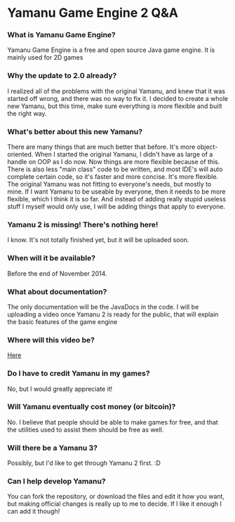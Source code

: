 Yamanu Game Engine 2 Q&A
====================

<h3>What is Yamanu Game Engine?</h3>
Yamanu Game Engine is a free and open source Java game engine. It is mainly used for 2D games

<h3>Why the update to 2.0 already?</h3>
I realized all of the problems with the original Yamanu, and knew that it was started off wrong, and there was no way to fix it. I decided to create a whole new Yamanu, but this time, make sure everything is more flexible and built the right way.

<h3>What's better about this new Yamanu?</h3>
There are many things that are much better that before. It's more object-oriented. When I started the original Yamanu, I didn't have as large of a handle on OOP as I do now. Now things are more flexible because of this. There is also less "main class" code to be written, and most IDE's will auto complete certain code, so it's faster and more concise. It's more flexible. The original Yamanu was not fitting to everyone's needs, but mostly to mine. If I want Yamanu to be useable by everyone, then it needs to be more flexible, which I think it is so far. And instead of adding really stupid useless stuff I myself would only use, I will be adding things that apply to everyone.

<h3>Yamanu 2 is missing! There's nothing here!</h3>
I know. It's not totally finished yet, but it will be uploaded soon.

<h3>When will it be available?</h3>
Before the end of November 2014.

<h3>What about documentation?</h3>
The only documentation will be the JavaDocs in the code. I will be uploading a video once Yamanu 2 is ready for the public, that will explain the basic features of the game engine

<h3>Where will this video be?</h3>
<a href="http://www.youtube.com/TheGandalf1209">Here</a>

<h3>Do I have to credit Yamanu in my games?</h3>
No, but I would greatly appreciate it!

<h3>Will Yamanu eventually cost money (or bitcoin)?</h3>
No. I believe that people should be able to make games for free, and that the utilities used to assist them should be free as well.

<h3>Will there be a Yamanu 3?</h3>
Possibly, but I'd like to get through Yamanu 2 first. :D

<h3>Can I help develop Yamanu?</h3>
You can fork the repository, or download the files and edit it how you want, but making official changes is really up to me to decide. If I like it enough I can add it though!
